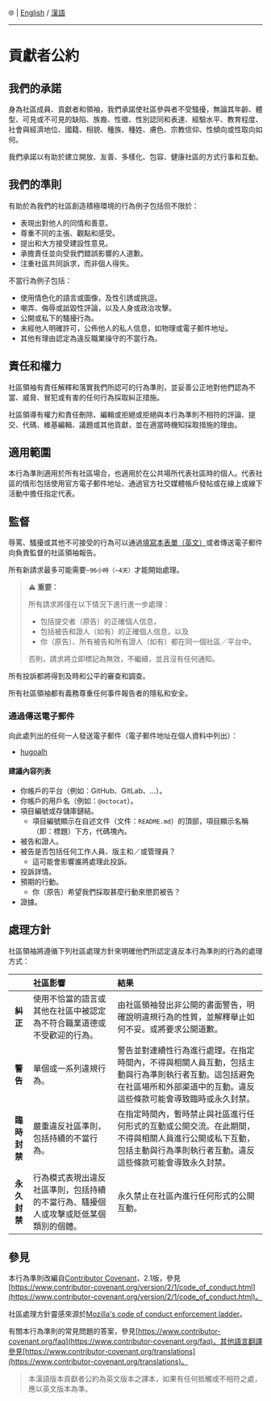 🌐 | [English](./CODE_OF_CONDUCT.md) / [漢語](./CODE_OF_CONDUCT-ZH.md)

---

# 貢獻者公約

## 我們的承諾

身為社區成員、貢獻者和領袖，我們承諾使社區參與者不受騷擾，無論其年齡、體型、可見或不可見的缺陷、族裔、性徵、性別認同和表達、經驗水平、教育程度、社會與經濟地位、國籍、相貌、種族、種姓、膚色、宗教信仰、性傾向或性取向如何。

我們承諾以有助於建立開放、友善、多樣化、包容、健康社區的方式行事和互動。

## 我們的準則

有助於為我們的社區創造積極環境的行為例子包括但不限於：

- 表現出對他人的同情和善意。
- 尊重不同的主張、觀點和感受。
- 提出和大方接受建設性意見。
- 承擔責任並向受我們錯誤影響的人道歉。
- 注重社區共同訴求，而非個人得失。

不當行為例子包括：

- 使用情色化的語言或圖像，及性引誘或挑逗。
- 嘲弄、侮辱或詆毀性評論，以及人身或政治攻擊。
- 公開或私下的騷擾行為。
- 未經他人明確許可，公佈他人的私人信息，如物理或電子郵件地址。
- 其他有理由認定為違反職業操守的不當行為。

## 責任和權力

社區領袖有責任解釋和落實我們所認可的行為準則，並妥善公正地對他們認為不當、威脅、冒犯或有害的任何行為採取糾正措施。

社區領導有權力和責任刪除、編輯或拒絕或拒絕與本行為準則不相符的評論、提交、代碼、維基編輯、議題或其他貢獻，並在適當時機知採取措施的理由。

## 適用範圍

本行為準則適用於所有社區場合，也適用於在公共場所代表社區時的個人。代表社區的情形包括使用官方電子郵件地址、通過官方社交媒體帳戶發帖或在線上或線下活動中擔任指定代表。

## 監督

辱罵、騷擾或其他不可接受的行為可以通過[填寫本表單（英文）](https://forms.gle/AXq9hWq2DsJrDNjP7)或者傳送電子郵件向負責監督的社區領袖報告。

所有新請求最多可能需要<code>~96小時（~4天）</code>才能開始處理。

> **⚠ 重要：**
>
> 所有請求將僅在以下情況下進行進一步處理：
>
> - 包括提交者（原告）的正確個人信息，
> - 包括被告和證人（如有）的正確個人信息，以及
> - 你（原告）、所有被告和所有證人（如有）都在同一個社區／平台中。
>
> 否則，請求將立即標記為無效，不繼續，並且沒有任何通知。

所有投訴都將得到及時和公平的審查和調查。

所有社區領袖都有義務尊重任何事件報告者的隱私和安全。

### 通過傳送電子郵件

向此處列出的任何一人發送電子郵件（電子郵件地址在個人資料中列出）：

- [hugoalh](https://github.com/hugoalh)

#### 建議內容列表

- 你帳戶的平台（例如：GitHub、GitLab、…）。
- 你帳戶的用戶名（例如：`@octocat`）。
- 項目編號或存儲庫鏈結。
  - 項目編號顯示在自述文件（文件：`README.md`）的頂部，項目顯示名稱（即：標題）下方，代碼塊內。
- 被告和證人。
- 被告是否包括任何工作人員、版主和／或管理員？
  - 這可能會影響誰將處理此投訴。
- 投訴詳情。
- 預期的行動。
  - 你（原告）希望我們採取甚麼行動來懲罰被告？
- 證據。

## 處理方針

社區領袖將遵循下列社區處理方針來明確他們所認定違反本行為準則的行為的處理方式：

|  | **社區影響** | **結果** |
|:-:|:--|:--|
| **糾正** | 使用不恰當的語言或其他在社區中被認定為不符合職業道德或不受歡迎的行為。 | 由社區領袖發出非公開的書面警告，明確說明違規行為的性質，並解釋舉止如何不妥。或將要求公開道歉。 |
| **警告** | 單個或一系列違規行為。 | 警告並對連續性行為進行處理。在指定時間內，不得與相關人員互動，包括主動與行為準則執行者互動。這包括避免在社區場所和外部渠道中的互動。違反這些條款可能會導致臨時或永久封禁。 |
| **臨時封禁** | 嚴重違反社區準則，包括持續的不當行為。 | 在指定時間內，暫時禁止與社區進行任何形式的互動或公開交流。在此期間，不得與相關人員進行公開或私下互動，包括主動與行為準則執行者互動。違反這些條款可能會導致永久封禁。 |
| **永久封禁** | 行為模式表現出違反社區準則，包括持續的不當行為、騷擾個人或攻擊或貶低某個類別的個體。 | 永久禁止在社區內進行任何形式的公開互動。 |

## 參見

本行為準則改編自[Contributor Covenant](https://www.contributor-covenant.org)，2.1版，參見[https://www.contributor-covenant.org/version/2/1/code_of_conduct.html](https://www.contributor-covenant.org/version/2/1/code_of_conduct.html)。

社區處理方針靈感來源於[Mozilla's code of conduct enforcement ladder](https://github.com/mozilla/diversity)。

有關本行為準則的常見問題的答案，參見[https://www.contributor-covenant.org/faq](https://www.contributor-covenant.org/faq)。其他語言翻譯參見[https://www.contributor-covenant.org/translations](https://www.contributor-covenant.org/translations)。

> 本漢語版本貢獻者公約為英文版本之譯本，如果有任何抵觸或不相符之處，應以英文版本為準。
